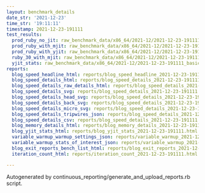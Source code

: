 ```yaml
---
layout: benchmark_details
date_str: '2021-12-23'
time_str: '19:11:11'
timestamp: 2021-12-23-191111
test_results:
  prod_ruby_no_jit: raw_benchmark_data/x86_64/2021-12/2021-12-23-191111_basic_benchmark_prod_ruby_no_jit.json
  prod_ruby_with_mjit: raw_benchmark_data/x86_64/2021-12/2021-12-23-191111_basic_benchmark_prod_ruby_with_mjit.json
  prod_ruby_with_yjit: raw_benchmark_data/x86_64/2021-12/2021-12-23-191111_basic_benchmark_prod_ruby_with_yjit.json
  ruby_30_with_mjit: raw_benchmark_data/x86_64/2021-12/2021-12-23-191111_basic_benchmark_ruby_30_with_mjit.json
  yjit_stats: raw_benchmark_data/x86_64/2021-12/2021-12-23-191111_basic_benchmark_yjit_stats.json
reports:
  blog_speed_headline_html: reports/blog_speed_headline_2021-12-23-191111.html
  blog_speed_details_html: reports/blog_speed_details_2021-12-23-191111.html
  blog_speed_details_raw_details_html: reports/blog_speed_details_2021-12-23-191111.raw_details.html
  blog_speed_details_svg: reports/blog_speed_details_2021-12-23-191111.svg
  blog_speed_details_head_svg: reports/blog_speed_details_2021-12-23-191111.head.svg
  blog_speed_details_back_svg: reports/blog_speed_details_2021-12-23-191111.back.svg
  blog_speed_details_micro_svg: reports/blog_speed_details_2021-12-23-191111.micro.svg
  blog_speed_details_tripwires_json: reports/blog_speed_details_2021-12-23-191111.tripwires.json
  blog_speed_details_csv: reports/blog_speed_details_2021-12-23-191111.csv
  blog_memory_details_html: reports/blog_memory_details_2021-12-23-191111.html
  blog_yjit_stats_html: reports/blog_yjit_stats_2021-12-23-191111.html
  variable_warmup_warmup_settings_json: reports/variable_warmup_2021-12-23-191111.warmup_settings.json
  variable_warmup_stats_of_interest_json: reports/variable_warmup_2021-12-23-191111.stats_of_interest.json
  blog_exit_reports_bench_list_html: reports/blog_exit_reports_2021-12-23-191111.bench_list.html
  iteration_count_html: reports/iteration_count_2021-12-23-191111.html

---
```

Autogenerated by continuous_reporting/generate_and_upload_reports.rb script.
